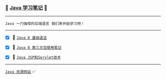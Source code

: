 ### :checkered_flag: [Java 学习笔记](#top) <b id="top"></b> :maple_leaf:

----
`Java 一门强悍的后端语言 我们来开始学习吧！`


-----

- [x] :maple_leaf: [`Java 8 基础语法`](https://github.com/kickgod/Rear-End/tree/master/Java/JavaBasic)
- [x] :maple_leaf: [`Java 8 第三方包使用笔记`](https://github.com/kickgod/Rear-End/tree/master/Java/JavaBasic)
- [x] :maple_leaf: [`Java JSP和Servlet技术`](https://github.com/kickgod/Rear-End/tree/master/Java/Java-third-party-ibrary)


-----
[`Java 资源网站`](http://www.java1234.com/) :white_check_mark:
